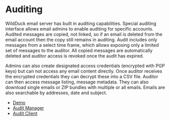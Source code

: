 # Auditing

WildDuck email server has built in auditing capabilities. Special auditing interface allows email admins to enable auditing for specific accounts. Audited messages are copied, not linked, so if an email is deleted from the email account then the copy still remains in auditing. Audit includes only messages from a select time frame, which allows exposing only a limited set of messages to the auditor. All copied messages are automatically deleted and auditor access is revoked once the audit has expired.

Admins can also create designated access credentials (encrypted with PGP keys) but can not access any email content directly. Once auditor receives the encrypted credentials they can decrypt these into a CSV file. Auditor can then access message listing, message metadata. They can also download single emails or ZIP bundles with multiple or all emails. Emails are also searchable by addresses, date and subject.

-   [Demo](https://www.youtube.com/watch?v=pF4JqbNLfSo)
-   [Audit Manager](https://github.com/nodemailer/wildduck-audit-manager)
-   [Audit Client](https://github.com/nodemailer/wildduck-audit-client)
